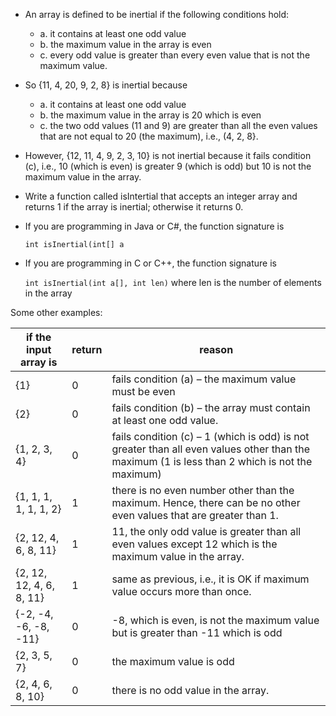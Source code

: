 - An array is defined to be inertial if the following conditions hold:

  - a. it contains at least one odd value
  - b. the maximum value in the array is even
  - c. every odd value is greater than every even value that is not the maximum value.

- So {11, 4, 20, 9, 2, 8} is inertial because

  - a. it contains at least one odd value
  - b. the maximum value in the array is 20 which is even
  - c. the two odd values (11 and 9) are greater than all the even values that are not equal to 20 (the maximum), i.e., (4, 2, 8}.

- However, {12, 11, 4, 9, 2, 3, 10} is not inertial because it fails condition (c), i.e., 10 (which is even) is greater 9 (which is odd) but 10 is not the maximum value in the array.
- Write a function called isIntertial that accepts an integer array and returns 1 if the array is inertial; otherwise it returns 0.
- If you are programming in Java or C#, the function signature is

  `int isInertial(int[] a`

- If you are programming in C or C++, the function signature is

  `int isInertial(int a[], int len)` where len is the number of elements in the array

Some other examples:

| if the input array is    | return | reason                                                                                                                                        |
| ------------------------ | ------ | --------------------------------------------------------------------------------------------------------------------------------------------- |
| {1}                      | 0      | fails condition (a) – the maximum value must be even                                                                                          |
| {2}                      | 0      | fails condition (b) – the array must contain at least one odd value.                                                                          |
| {1, 2, 3, 4}             | 0      | fails condition (c) – 1 (which is odd) is not greater than all even values other than the maximum (1 is less than 2 which is not the maximum) |
| {1, 1, 1, 1, 1, 1, 2}    | 1      | there is no even number other than the maximum. Hence, there can be no other even values that are greater than 1.                             |
| {2, 12, 4, 6, 8, 11}     | 1      | 11, the only odd value is greater than all even values except 12 which is the maximum value in the array.                                     |
| {2, 12, 12, 4, 6, 8, 11} | 1      | same as previous, i.e., it is OK if maximum value occurs more than once.                                                                      |
| {-2, -4, -6, -8, -11}    | 0      | -8, which is even, is not the maximum value but is greater than -11 which is odd                                                              |
| {2, 3, 5, 7}             | 0      | the maximum value is odd                                                                                                                      |
| {2, 4, 6, 8, 10}         | 0      | there is no odd value in the array.                                                                                                           |

